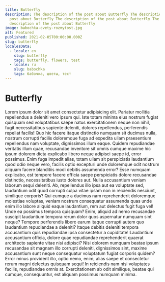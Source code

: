```yaml
---
title: Butterfly
description: The description of the post about Butterfly The description of the
  post about Butterfly The description of the post about Butterfly The
  description of the post about Butterfly
image: babochka-cvety-rozmytost.jpg
alt: Featured
published: 2021-02-05T00:00:00.000Z
slug: butterfly
localesData:
  - locale: en
    slug: butterfly
    tags: butterfly, flowers, test
  - locale: ru
    slug: babochka
    tags: бабочка, цветы, тест
---
```


# Butterfly
Lorem ipsum dolor sit amet consectetur adipisicing elit. Pariatur mollitia repellendus a deleniti vero ipsum qui. Iste totam minima eius nostrum fugiat quisquam sed voluptatibus saepe natus exercitationem neque non nihil, fugit necessitatibus sapiente deleniti, dolores repellendus, perferendis repellat facilis! Quo hic facere itaque distinctio numquam sit ducimus nulla, nostrum corrupti facilis doloremque fuga ad expedita ullam praesentium repellendus nam voluptate, dignissimos illum eaque. Quidem repudiandae veritatis illum quae, recusandae inventore sit omnis cumque maxime hic ipsum dolorem dicta explicabo libero neque adipisci saepe id, error possimus. Enim fuga impedit alias, totam ullam sit perspiciatis laudantium quod odio neque vero, facilis optio excepturi unde doloremque odit nostrum aliquam facere blanditiis modi debitis assumenda error? Esse numquam explicabo, est tempore facere officia saepe perspiciatis dolore recusandae distinctio, necessitatibus iusto dolores aut. Nulla accusantium veniam laborum sequi deleniti. Ab, repellendus illo ipsa aut ea voluptate sed, laudantium odit quod corrupti culpa vitae ipsam non in reiciendis nesciunt, similique corporis? Qui cumque a ducimus nam reprehenderit doloremque molestiae voluptas, veniam nostrum consequatur assumenda quas unde enim illo labore aliquid eaque laudantium, rem aut delectus fugit fuga vel! Unde ea possimus tempora quisquam? Enim, aliquid ad nemo recusandae suscipit laudantium tempora rerum dolor quos aspernatur numquam sint neque? Tempore perferendis libero earum itaque corrupti autem quo laudantium repudiandae a deleniti? Itaque debitis deleniti tempora accusantium quis repudiandae ipsa consectetur a cupiditate! Laudantium accusantium officia, dolore quae repudiandae reprehenderit quaerat architecto sapiente vitae nisi adipisci? Nisi dolorem numquam beatae ipsum recusandae sit magnam illo corrupti deleniti, dignissimos sint, maxime accusantium sunt neque consequatur voluptatum fugiat corporis quidem? Error minus provident illo, optio nemo, enim, alias saepe et consectetur rerum magni delectus quisquam sequi! In reiciendis nam nisi voluptates facilis, repudiandae omnis at. Exercitationem ab odit similique, beatae qui cumque, consequuntur, est aliquam possimus numquam minima.